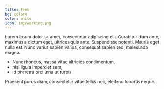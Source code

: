 ```yaml
---
title: Fees
bg: color4
color: white
icon: img/working.png
---
```


Lorem ipsum dolor sit amet, consectetur adipiscing elit. Curabitur diam ante, maximus a dictum eget, ultrices quis ante. Suspendisse potenti. Mauris eget nulla est. Nunc varius sapien varius, consequat sapien sed, malesuada magna. 

* Nunc rhoncus, massa vitae ultricies condimentum, 
* nisl ligula imperdiet sem, 
* id pharetra orci urna ut turpis

Praesent purus diam, consectetur vitae tellus nec, eleifend lobortis neque. 